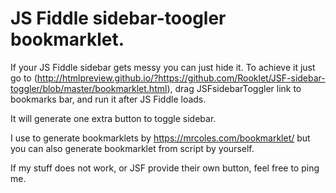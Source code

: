 # JS Fiddle sidebar-toogler bookmarklet.
If your JS Fiddle sidebar gets messy you can just hide it. To achieve it just go to
(http://htmlpreview.github.io/?https://github.com/Rooklet/JSF-sidebar-toggler/blob/master/bookmarklet.html), 
drag JSFsidebarToggler link to bookmarks bar, and run it after JS Fiddle loads.

It will generate one extra button to toggle sidebar.

I use to generate bookmarklets by https://mrcoles.com/bookmarklet/ but you can also generate
bookmarklet from script by yourself.

If my stuff does not work, or JSF provide their own button, feel free to ping me.  
